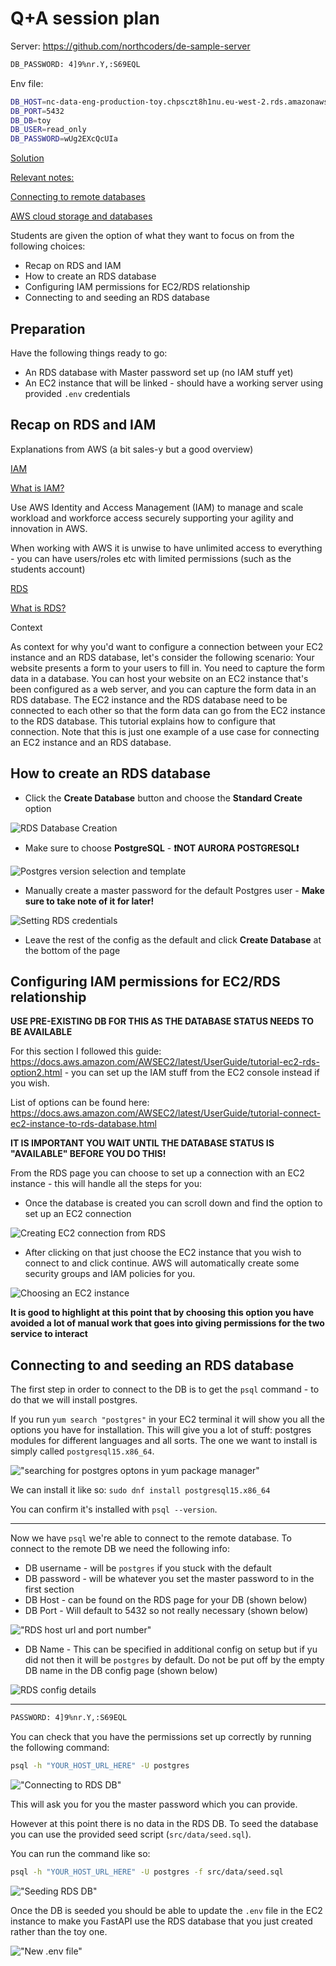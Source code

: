 # Q+A session plan

Server: https://github.com/northcoders/de-sample-server

```txt
DB_PASSWORD: 4]9%nr.Y,:S69EQL
```

Env file:

```sh
DB_HOST=nc-data-eng-production-toy.chpsczt8h1nu.eu-west-2.rds.amazonaws.com
DB_PORT=5432
DB_DB=toy
DB_USER=read_only
DB_PASSWORD=wUg2EXcQcUIa
```

[Solution](https://github.com/data-brain/ec2-deployment-danika/blob/main/day_2_tasks.md)

<ins>Relevant notes:</ins>

[Connecting to remote databases](https://l2c.northcoders.com/courses/de-notes/de2-data-fundamentals-sql#sectionId=connecting_to_remote_databases,step=intro)

[AWS cloud storage and databases](https://l2c.northcoders.com/courses/de-notes/de2-cloud-fundamentals#sectionId=aws_cloud_storage_and_databases,step=intro)

Students are given the option of what they want to focus on from the following choices:

- Recap on RDS and IAM
- How to create an RDS database
- Configuring IAM permissions for EC2/RDS relationship
- Connecting to and seeding an RDS database

## Preparation

Have the following things ready to go:

- An RDS database with Master password set up (no IAM stuff yet)
- An EC2 instance that will be linked - should have a working server using provided `.env` credentials

## Recap on RDS and IAM

Explanations from AWS (a bit sales-y but a good overview)

[IAM](https://aws.amazon.com/iam/)

[What is IAM?](https://docs.aws.amazon.com/singlesignon/latest/userguide/what-is.html)

Use AWS Identity and Access Management (IAM) to manage and scale workload and workforce access securely supporting your agility and innovation in AWS.

When working with AWS it is unwise to have unlimited access to everything - you can have users/roles etc with limited permissions (such as the students account)

[RDS](https://aws.amazon.com/rds/)

[What is RDS?](https://docs.aws.amazon.com/AmazonRDS/latest/UserGuide/Welcome.html)

Context

As context for why you'd want to configure a connection between your EC2 instance and an RDS database, let's consider the following scenario: Your website presents a form to your users to fill in. You need to capture the form data in a database. You can host your website on an EC2 instance that's been configured as a web server, and you can capture the form data in an RDS database. The EC2 instance and the RDS database need to be connected to each other so that the form data can go from the EC2 instance to the RDS database. This tutorial explains how to configure that connection. Note that this is just one example of a use case for connecting an EC2 instance and an RDS database.

## How to create an RDS database

- Click the **Create Database** button and choose the **Standard Create** option

![RDS Database Creation](./images/rds_db_creation.png 'RDS Database Creation')

- Make sure to choose **PostgreSQL** - **❗NOT AURORA POSTGRESQL❗**

![Postgres version selection and template](./images/postgres_version_selection_and_template.png 'Postgres version selection and template')

- Manually create a master password for the default Postgres user - **Make sure to take note of it for later!**

![Setting RDS credentials](./images/rds_credentials_setting.png 'Setting RDS credentials')

- Leave the rest of the config as the default and click **Create Database** at the bottom of the page

## Configuring IAM permissions for EC2/RDS relationship

**USE PRE-EXISTING DB FOR THIS AS THE DATABASE STATUS NEEDS TO BE AVAILABLE**

For this section I followed this guide: https://docs.aws.amazon.com/AWSEC2/latest/UserGuide/tutorial-ec2-rds-option2.html - you can set up the IAM stuff from the EC2 console instead if you wish.

List of options can be found here: https://docs.aws.amazon.com/AWSEC2/latest/UserGuide/tutorial-connect-ec2-instance-to-rds-database.html

**IT IS IMPORTANT YOU WAIT UNTIL THE DATABASE STATUS IS "AVAILABLE" BEFORE YOU DO THIS!**

From the RDS page you can choose to set up a connection with an EC2 instance - this will handle all the steps for you:

- Once the database is created you can scroll down and find the option to set up an EC2 connection

![Creating EC2 connection from RDS](./images/creating_ec2_connection_from_rds.png 'Creating EC2 connection from RDS')

- After clicking on that just choose the EC2 instance that you wish to connect to and click continue. AWS will automatically create some security groups and IAM policies for you.

![Choosing an EC2 instance](./images/choosing_ec2_instance.png 'Choosing an EC2 instance')

**It is good to highlight at this point that by choosing this option you have avoided a lot of manual work that goes into giving permissions for the two service to interact**

## Connecting to and seeding an RDS database

The first step in order to connect to the DB is to get the `psql` command - to do that we will install postgres.

If you run `yum search "postgres"` in your EC2 terminal it will show you all the options you have for installation. This will give you a lot of stuff: postgres modules for different languages and all sorts. The one we want to install is simply called `postgresql15.x86_64`.

!["searching for postgres optons in yum package manager"](./images/yum_search_postgres.png 'searching for postgres optons in yum package manager')

We can install it like so: `sudo dnf install postgresql15.x86_64`

You can confirm it's installed with `psql --version`.

---

Now we have `psql` we're able to connect to the remote database. To connect to the remote DB we need the following info:

- DB username - will be `postgres` if you stuck with the default
- DB password - will be whatever you set the master password to in the first section
- DB Host - can be found on the RDS page for your DB (shown below)
- DB Port - Will default to 5432 so not really necessary (shown below)

!["RDS host url and port number"](./images/RDS_host_url_and_port.png 'RDS host url and port number')

- DB Name - This can be specified in additional config on setup but if yu did not then it will be `postgres` by default. Do not be put off by the empty DB name in the DB config page (shown below)

![RDS config details](./images/RDS_config_details.png 'RDS config details')

---

```txt
PASSWORD: 4]9%nr.Y,:S69EQL
```

You can check that you have the permissions set up correctly by running the following command:

```sh
psql -h "YOUR_HOST_URL_HERE" -U postgres
```

!["Connecting to RDS DB"](./images//connecting_to_rds_db.png 'Connecting to RDS DB')

This will ask you for you the master password which you can provide.

However at this point there is no data in the RDS DB. To seed the database you can use the provided seed script (`src/data/seed.sql`).

You can run the command like so:

```sh
psql -h "YOUR_HOST_URL_HERE" -U postgres -f src/data/seed.sql
```

!["Seeding RDS DB"](./images/seeding_rds_db.png 'Seeding RDS DB')

Once the DB is seeded you should be able to update the `.env` file in the EC2 instance to make you FastAPI use the RDS database that you just created rather than the toy one.

!["New .env file"](./images/new_env_file.png 'New .env file')
